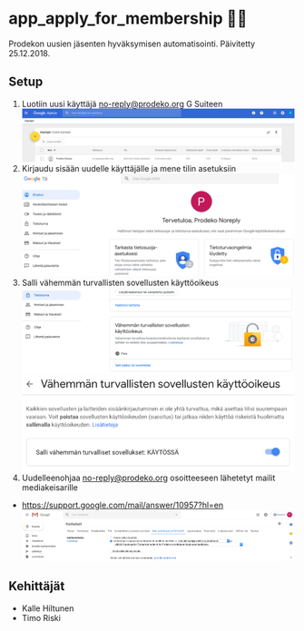 # app_apply_for_membership :email::school_satchel:

Prodekon uusien jäsenten hyväksymisen automatisointi. Päivitetty 25.12.2018.

## Setup

1. Luotiin uusi käyttäjä no-reply@prodeko.org G Suiteen
![G Suite uusi käyttäjä](images/app_apply_for_membership/new-g-suite-user.png)
2. Kirjaudu sisään uudelle käyttäjälle ja mene tilin asetuksiin
![Käyttäjän asetukset](images/app_apply_for_membership/user-settings.png)
3. Salli vähemmän turvallisten sovellusten käyttöoikeus
![Asetukset vähemmän turvalliset sovellukset](images/app_apply_for_membership/user-settings-less-secure-apps.png)
![Salli vähemmän turvalliset sovellukset](images/app_apply_for_membership/user-settings-less-secure-apps-allow.png)
3. Uudelleenohjaa no-reply@prodeko.org osoitteeseen lähetetyt mailit mediakeisarille
- https://support.google.com/mail/answer/10957?hl=en
![Uudelleenohjaa shköposti](images/app_apply_for_membership/forward-mail.png)

## Kehittäjät

* Kalle Hiltunen
* Timo Riski
